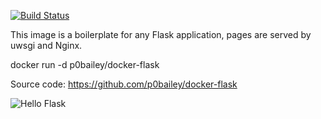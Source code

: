 [![Build Status](https://travis-ci.org/p0bailey/docker-flask.svg?branch=master)](https://travis-ci.org/p0bailey/docker-flask)


This image is a boilerplate for any Flask application,  pages are served by uwsgi and Nginx.

docker run -d p0bailey/docker-flask

Source code: https://github.com/p0bailey/docker-flask

![Hello Flask][2]



[2]: http://s14.postimg.org/mwmg7p0v5/hello_flask.png
